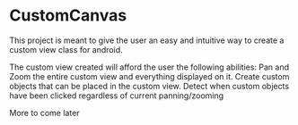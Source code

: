 # CustomCanvas
This project is meant to give the user an easy and intuitive way to create a custom view class for android.

The custom view created will afford the user the following abilities:
    Pan and Zoom the entire custom view and everything displayed on it. 
    Create custom objects that can be placed in the custom view. 
    Detect when custom objects have been clicked regardless of current panning/zooming

More to come later
